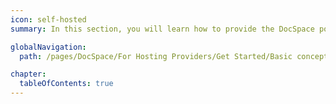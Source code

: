 ```yaml
---
icon: self-hosted
summary: In this section, you will learn how to provide the DocSpace portal as a SaaS solution on your own servers using our API methods.

globalNavigation:
  path: /pages/DocSpace/For Hosting Providers/Get Started/Basic concepts/index.md

chapter:
  tableOfContents: true
---
```

